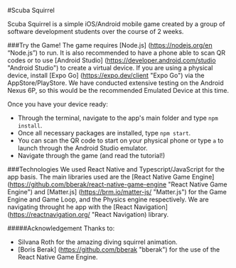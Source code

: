 #Scuba Squirrel

Scuba Squirrel is a simple iOS/Android mobile game created by a group of software development students over the course of 2 weeks.

###Try the Game!
The game requires [Node.js] (https://nodejs.org/en “Node.js”) to run.
It is also recommended to have a phone able to scan QR codes or to use [Android Studio] (https://developer.android.com/studio "Android Studio") to create a virtual device. If you are using a physical device, install [Expo Go] (https://expo.dev/client "Expo Go") via the AppStore/PlayStore.
We have conducted extensive testing on the Android Nexus 6P, so this would be the recommended Emulated Device at this time.

Once you have your device ready: 
- Through the terminal, navigate to the app's main folder and type `npm install`.
- Once all necessary packages are installed, type `npm start`.
- You can scan the QR code to start on your physical phone or type `a` to launch through the Android Studio emulator.
- Navigate through the game (and read the tutorial!)

###Technologies
We used React Native and Typescript/JavaScript for the app basis. 
The main libraries used are the [React Native Game Engine] (https://github.com/bberak/react-native-game-engine "React Native Game Engine") and [Matter.js] (https://brm.io/matter-js/ "Matter.js") for the Game Engine and Game Loop, and the Physics engine respectively.
We are navigating throught he app with the [React Navigation] (https://reactnavigation.org/ "React Navigation) library.

#####Acknowledgement
Thanks to: 
- Silvana Roth for the amazing diving squirrel animation.
- [Boris Berak] (https://github.com/bberak "bberak") for the use of the React Native Game Engine.
